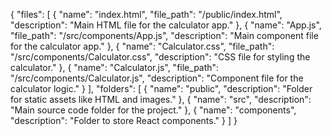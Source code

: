 {
  "files": [
    {
      "name": "index.html",
      "file_path": "/public/index.html",
      "description": "Main HTML file for the calculator app."
    },
    {
      "name": "App.js",
      "file_path": "/src/components/App.js",
      "description": "Main component file for the calculator app."
    },
    {
      "name": "Calculator.css",
      "file_path": "/src/components/Calculator.css",
      "description": "CSS file for styling the calculator."
    },
    {
      "name": "Calculator.js",
      "file_path": "/src/components/Calculator.js",
      "description": "Component file for the calculator logic."
    }
  ],
  "folders": [
    {
      "name": "public",
      "description": "Folder for static assets like HTML and images."
    },
    {
      "name": "src",
      "description": "Main source code folder for the project."
    },
    {
      "name": "components",
      "description": "Folder to store React components."
    }
  ]
}